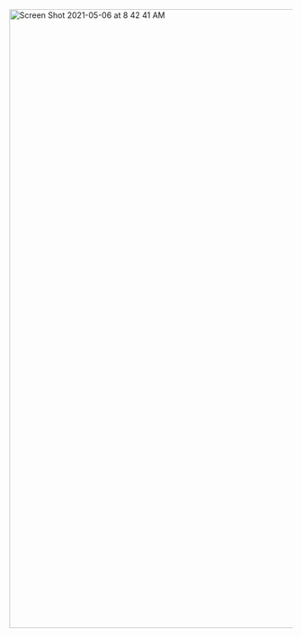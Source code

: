 <img width="1102" alt="Screen Shot 2021-05-06 at 8 42 41 AM" src="https://user-images.githubusercontent.com/10963114/117327114-1ef1b480-ae47-11eb-94bb-c8c3bbea8d58.png">
